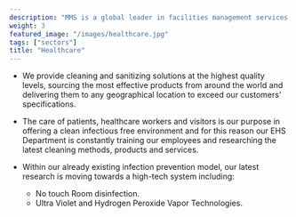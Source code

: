 ```yaml
---
description: "MMS is a global leader in facilities management services in the Healthcare sector"
weight: 3
featured_image: "/images/healthcare.jpg"
tags: ["sectors"]
title: "Healthcare"
---
```

- We provide cleaning and sanitizing solutions at the highest quality levels, sourcing the most effective products from around the world and delivering them to any geographical location to exceed our customers’ specifications.

- The care of patients, healthcare workers and visitors is our purpose in offering a clean infectious free environment and for this reason our EHS Department is constantly training our employees and researching the latest cleaning methods, products and services.

- Within our already existing infection prevention model, our latest research is moving towards a high-tech system including:
    - No touch Room disinfection.
    - Ultra Violet and Hydrogen Peroxide Vapor Technologies.
